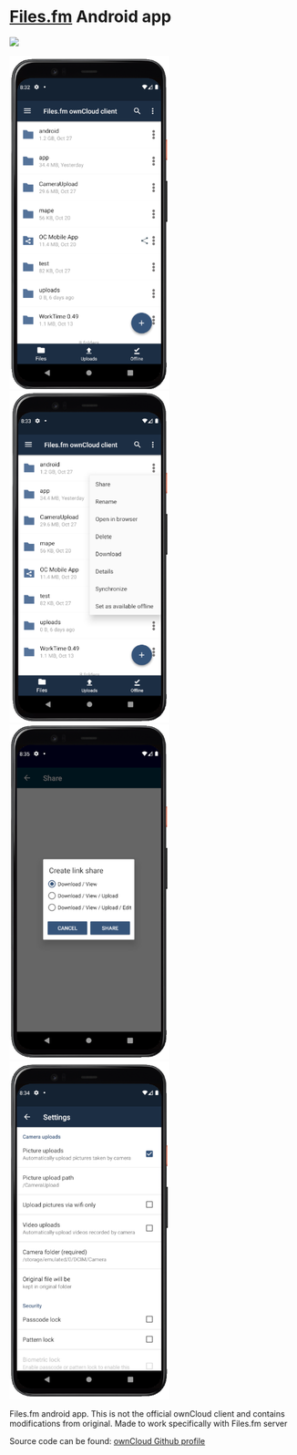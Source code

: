 # [Files.fm](https://Files.fm) Android app

<a href="https://play.google.com/store/apps/details?id=lv.failiem"><img src="https://play.google.com/intl/en_us/badges/images/generic/en_badge_web_generic.png" height="75"></a>

<img src="docs_resources/file_menu.PNG" width="280"/> <img src="docs_resources/each_file_menu1.PNG" width="280"/> <img src="docs_resources/share.PNG" width="280" /> <img src="docs_resources/setings.PNG" width="280" />
 
Files.fm android app. This is not the official ownCloud client and contains modifications from original. 
Made to work specifically with Files.fm server

Source code can be found: <a href="https://github.com/owncloud/android">ownCloud Github profile<a/>
